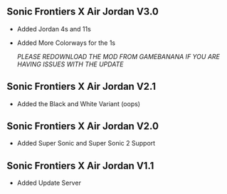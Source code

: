 ## Sonic Frontiers X Air Jordan V3.0
- Added Jordan 4s and 11s
- Added More Colorways for the 1s

   *PLEASE REDOWNLOAD THE MOD FROM GAMEBANANA IF YOU ARE HAVING ISSUES WITH THE UPDATE*

## Sonic Frontiers X Air Jordan V2.1
- Added the Black and White Variant (oops)

## Sonic Frontiers X Air Jordan V2.0
- Added Super Sonic and Super Sonic 2 Support

## Sonic Frontiers X Air Jordan V1.1
- Added Update Server
